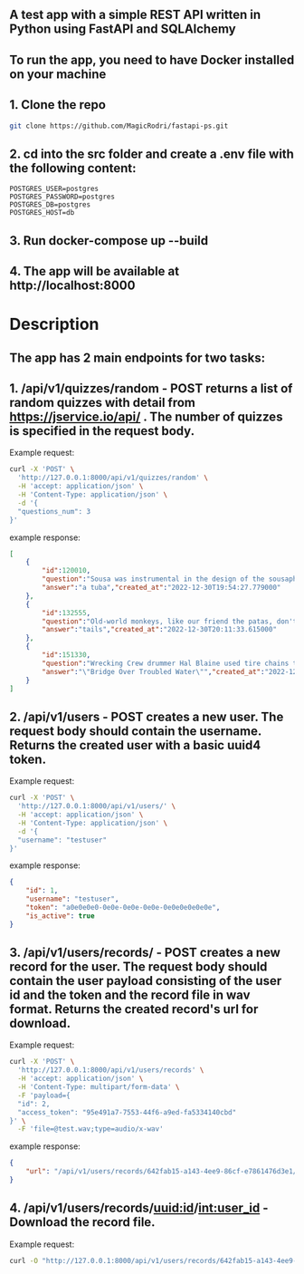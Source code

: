 ## A test app with a simple REST API written in Python using FastAPI and SQLAlchemy
## To run the app, you need to have Docker installed on your machine
## 1. Clone the repo
```bash
git clone https://github.com/MagicRodri/fastapi-ps.git
```
## 2. cd into the src folder and create a .env file with the following content:
```
POSTGRES_USER=postgres
POSTGRES_PASSWORD=postgres
POSTGRES_DB=postgres
POSTGRES_HOST=db
```
## 3. Run docker-compose up --build
## 4. The app will be available at http://localhost:8000

# Description
## The app has 2 main endpoints for two tasks:
## 1. /api/v1/quizzes/random - POST returns a list of random quizzes with detail from https://jservice.io/api/ . The number of quizzes is specified in the request body.
Example request:
```bash
curl -X 'POST' \
  'http://127.0.0.1:8000/api/v1/quizzes/random' \
  -H 'accept: application/json' \
  -H 'Content-Type: application/json' \
  -d '{
  "questions_num": 3
}'
```
example response:
```json
[
    {
        "id":120010,
        "question":"Sousa was instrumental in the design of the sousaphone, a bass one of these with an upright bell",
        "answer":"a tuba","created_at":"2022-12-30T19:54:27.779000"
    },
    {
        "id":132555,
        "question":"Old-world monkeys, like our friend the patas, don't have prehensile these, many new-world monkeys do",
        "answer":"tails","created_at":"2022-12-30T20:11:33.615000"
    },
    {
        "id":151330,
        "question":"Wrecking Crew drummer Hal Blaine used tire chains to lay down the crashing sounds on this Simon & Garfunkel No. 1",
        "answer":"\"Bridge Over Troubled Water\"","created_at":"2022-12-30T20:37:25.632000"
    }
]
```

## 2. /api/v1/users - POST creates a new user. The request body should contain the username. Returns the created user with a basic uuid4 token.
Example request:
```bash
curl -X 'POST' \
  'http://127.0.0.1:8000/api/v1/users/' \
  -H 'accept: application/json' \
  -H 'Content-Type: application/json' \
  -d '{
  "username": "testuser"
}'
```
example response:
```json
{
    "id": 1,
    "username": "testuser",
    "token": "a0e0e0e0-0e0e-0e0e-0e0e-0e0e0e0e0e0e",
    "is_active": true
}
```

## 3. /api/v1/users/records/ - POST creates a new record for the user. The request body should contain the user payload consisting of the user id and the token and the record file in wav format. Returns the created record's url for download.
Example request:
```bash
curl -X 'POST' \
  'http://127.0.0.1:8000/api/v1/users/records' \
  -H 'accept: application/json' \
  -H 'Content-Type: multipart/form-data' \
  -F 'payload={
  "id": 2,
  "access_token": "95e491a7-7553-44f6-a9ed-fa5334140cbd"
}' \
  -F 'file=@test.wav;type=audio/x-wav'
```
example response:
```json
{
    "url": "/api/v1/users/records/642fab15-a143-4ee9-86cf-e7861476d3e1/2"
}
```

## 4. /api/v1/users/records/<uuid:id>/<int:user_id> - Download the record file.
Example request:
```bash
curl -O "http://127.0.0.1:8000/api/v1/users/records/642fab15-a143-4ee9-86cf-e7861476d3e1/2"
```
